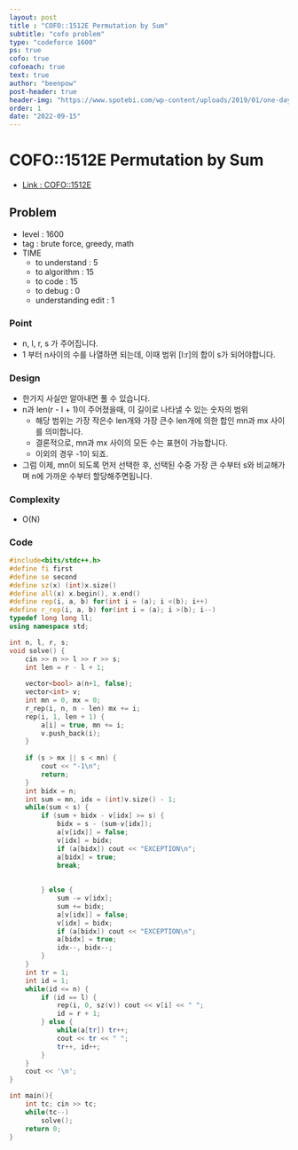 ```yaml
---
layout: post
title : "COFO::1512E Permutation by Sum"
subtitle: "cofo problem"
type: "codeforce 1600"
ps: true
cofo: true
cofoeach: true
text: true
author: "beenpow"
post-header: true
header-img: "https://www.spotebi.com/wp-content/uploads/2019/01/one-day-day-one-workout-motivation-spotebi.jpg"
order: 1
date: "2022-09-15"
---
```

# COFO::1512E Permutation by Sum
- [Link : COFO::1512E](https://codeforces.com/problemset/problem/1512/E)


## Problem 

- level : 1600
- tag : brute force, greedy, math
- TIME
  - to understand    : 5
  - to algorithm     : 15
  - to code          : 15
  - to debug         : 0
  - understanding edit : 1

### Point
- n, l, r, s 가 주어집니다.
- 1 부터 n사이의 수를 나열하면 되는데, 이때 범위 [l:r]의 합이 s가 되어야합니다.

### Design
- 한가지 사실만 알아내면 풀 수 있습니다.
- n과 len(r - l + 1)이 주어졌을때, 이 길이로 나타낼 수 있는 숫자의 범위
  - 해당 범위는 가장 작은수 len개와 가장 큰수 len개에 의한 합인 mn과 mx 사이를 의미합니다.
  - 결론적으로, mn과 mx 사이의 모든 수는 표현이 가능합니다.
  - 이외의 경우 -1이 되죠.
- 그럼 이제, mn이 되도록 먼저 선택한 후, 선택된 수중 가장 큰 수부터 s와 비교해가며 n에 가까운 수부터 할당해주면됩니다.

### Complexity
- O(N)

### Code

```cpp
#include<bits/stdc++.h>
#define fi first
#define se second
#define sz(x) (int)x.size()
#define all(x) x.begin(), x.end()
#define rep(i, a, b) for(int i = (a); i <(b); i++)
#define r_rep(i, a, b) for(int i = (a); i >(b); i--)
typedef long long ll;
using namespace std;

int n, l, r, s;
void solve() {
    cin >> n >> l >> r >> s;
    int len = r - l + 1;
    
    vector<bool> a(n+1, false);
    vector<int> v;
    int mn = 0, mx = 0;
    r_rep(i, n, n - len) mx += i;
    rep(i, 1, len + 1) {
        a[i] = true, mn += i;
        v.push_back(i);
    }
    
    if (s > mx || s < mn) {
        cout << "-1\n";
        return;
    }
    int bidx = n;
    int sum = mn, idx = (int)v.size() - 1;
    while(sum < s) {
        if (sum + bidx - v[idx] >= s) {
            bidx = s - (sum-v[idx]);
            a[v[idx]] = false;
            v[idx] = bidx;
            if (a[bidx]) cout << "EXCEPTION\n";
            a[bidx] = true;
            break;
            
            
        } else {
            sum -= v[idx];
            sum += bidx;
            a[v[idx]] = false;
            v[idx] = bidx;
            if (a[bidx]) cout << "EXCEPTION\n";
            a[bidx] = true;
            idx--, bidx--;
        }
    }
    int tr = 1;
    int id = 1;
    while(id <= n) {
        if (id == l) {
            rep(i, 0, sz(v)) cout << v[i] << " ";
            id = r + 1;
        } else {
            while(a[tr]) tr++;
            cout << tr << " ";
            tr++, id++;
        }
    }
    cout << '\n';
}

int main(){
    int tc; cin >> tc;
    while(tc--)
        solve();
    return 0;
}
```

